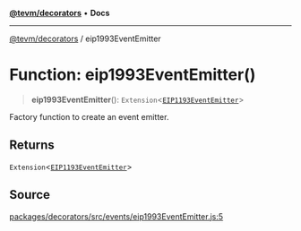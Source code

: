 [**@tevm/decorators**](../README.md) • **Docs**

***

[@tevm/decorators](../globals.md) / eip1993EventEmitter

# Function: eip1993EventEmitter()

> **eip1993EventEmitter**(): `Extension`\<[`EIP1193EventEmitter`](../type-aliases/EIP1193EventEmitter.md)\>

Factory function to create an event emitter.

## Returns

`Extension`\<[`EIP1193EventEmitter`](../type-aliases/EIP1193EventEmitter.md)\>

## Source

[packages/decorators/src/events/eip1993EventEmitter.js:5](https://github.com/evmts/tevm-monorepo/blob/main/packages/decorators/src/events/eip1993EventEmitter.js#L5)
